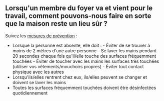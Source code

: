 ## Lorsqu'un membre du foyer va et vient pour le travail, comment pouvons-nous faire en sorte que la maison reste un lieu sûr ?

Suivez les [mesures de prévention](https://www.canada.ca/fr/sante-publique/services/maladies/2019-nouveau-coronavirus/prevention-risques.html) :

- Lorsque la personne est absente, elle doit : - Éviter de se trouver à moins de 2 mètres d'une autre personne - Se laver les mains pendant 20 secondes chaque fois qu'il/elle touche des surfaces fréquemment touchées - Éviter de toucher avec les mains les surfaces très touchées (utiliser vos vêtements/mouchoirs propres) - Éviter tout contact physique avec les autres
- Lorsqu'ils/elles rentrent chez eux, ils/elles peuvent se changer et doivent se laver les mains
- Toutes les surfaces fréquemment touchées doivent être désinfectées quotidiennement
